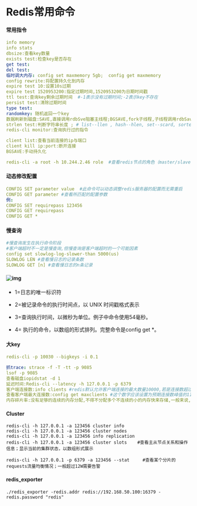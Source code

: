 # Redis常用命令

#### 常用指令

```yaml
info memory
info stats
dbsize:查看key数量
exists test:检查key是否存在
get test:
del test:
临时调大内存: config set maxmemory 5gb;  config get maxmemory
config rewrite:将配置持久化到内存
expire test 10:设置10s过期
expire test 1520953200:指定过期时间,1520953200为日期时间戳
ttl test:查询key剩余过期时间  #-1表示没有过期时间;-2表示key不存在
persist test:清除过期时间
type test:
randomkey: 随机返回一个key
数据刷新到磁盘:SAVE,直接调用rdbSve阻塞主线程;BGSAVE,fork子线程,子线程调用rdbSave
strlen test:判断字符串长度 ; # list--llen , hash--hlen, set--scard, sorted set--zcard;
redis-cli monitor:查询执行过的指令

client list:查看当前连接的ip与端口
client kill ip:port:断开连接
BGSAVE:手动持久化

redis-cli -a root -h 10.244.2.46 role  #查看redis节点的角色（master/slave）
```

#### 

#### 动态修改配置

```yaml
CONFIG SET parameter value  #此命令可以动态调整redis服务器的配置而无需重启
CONFIG GET parameter #查看所匹配的配置参数
例:
CONFIG SET requirepass 123456
CONFIG GET requirepass
CONFIG GET *
```

#### 慢查询

```yaml
#慢查询发生在执行命令阶段
#客户端超时不一定是慢查询,但慢查询是客户端超时的一个可能因素
config set slowlog-log-slower-than 5000(us)
SLOWLOG LEN #查看慢日志的记录条数
SLOWLOG GET [n] #查看慢日志的n条记录
```

#### ![img](https://cdn.nlark.com/yuque/0/2021/png/21484941/1627006128164-42040856-f3cf-40ce-9834-dda5658950c3.png)

- 1=日志的唯一标识符
- 2=被记录命令的执行时间点，以 UNIX 时间戳格式表示

- 3=查询执行时间，以微秒为单位。例子中命令使用54毫秒。
- 4= 执行的命令，以数组的形式排列。完整命令是config get *。

#### 大key

```yaml
redis-cli -p 10030 --bigkeys -i 0.1
```



```yaml
抓trace: strace -f -T -tt -p 9085
lsof -p 9085
查看磁盘iopidstat -d 1
延迟时间:Redis-cli --latency -h 127.0.0.1 -p 6379
客户端连接数:info clients #redis默认允许客户端连接的最大数量10000,若是连接数超过5000,可能会影响性能
查看客户端最大连接数:config get maxclients #这个数字应该设置为预期连接数峰值的110%到150之间，Redis会拒绝并立刻关闭新来的连接
内存碎片率:没有足够的连续的内存分配,不得不分配多个不连续的小的内存快来存储,一般来说,碎片率稍微大于1是合理的,大于1.5,就说明redis消耗了实际需要物理内存的150%,其中50%是内存碎片率;若是低于1,说明redis内存分配超出了物理内存,操作系统正在进行内存交换.内存交换会引起非常明显的响应延迟
```

#### Cluster

```plain
redis-cli -h 127.0.0.1 -a 123456 cluster info
redis-cli -h 127.0.0.1 -a 123456 cluster nodes    
redis-cli -h 127.0.0.1 -a 123456 info replication
redis-cli -h 127.0.0.1 -a 123456 cluster slots    #查看主从节点关系和操作信息；显示当前的集群状态，以数组形式展示

redis-cli -h 127.0.0.1 -p 6379 -a 123456 --stat		#查看某个分片的requests流量均衡情况；一般超过12W需要告警
```

#### redis_exporter

```plain
./redis_exporter -redis.addr redis://192.168.50.100:16379 -redis.password "redis"
```

